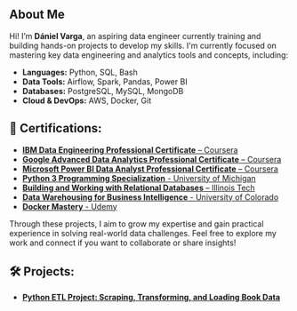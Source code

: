 ## About Me

Hi! I’m **Dániel Varga**, an aspiring data engineer currently training and building hands-on projects to develop my skills.
I'm currently focused on mastering key data engineering and analytics tools and concepts, including:

- **Languages:** Python, SQL, Bash  
- **Data Tools:** Airflow, Spark, Pandas, Power BI  
- **Databases:** PostgreSQL, MySQL, MongoDB
- **Cloud & DevOps:** AWS, Docker, Git  

  
## 📜 Certifications:
- [**IBM Data Engineering Professional Certificate** – Coursera](https://www.coursera.org/account/accomplishments/specialization/58OLWZXYZO3U)
- [**Google Advanced Data Analytics Professional Certificate** – Coursera](https://www.coursera.org/account/accomplishments/specialization/UBPWPYFMME48)
- [**Microsoft Power BI Data Analyst Professional Certificate** – Coursera](https://www.coursera.org/account/accomplishments/specialization/8CD3MUYKQMMZ)
- [**Python 3 Programming Specialization** - University of Michigan](https://www.coursera.org/account/accomplishments/specialization/U2TEIKADWSVT)
- [**Building and Working with Relational Databases** – Illinois Tech](https://www.coursera.org/account/accomplishments/specialization/LN1W2USZO9TX)
- [**Data Warehousing for Business Intelligence** - University of Colorado](https://www.coursera.org/account/accomplishments/specialization/JTNNT0IG1ZHY)
- [**Docker Mastery** - Udemy](https://www.udemy.com/certificate/UC-92c573e7-1d01-4f4b-bc2e-98d197d10ed0/)

Through these projects, I aim to grow my expertise and gain practical experience in solving real-world data challenges.
Feel free to explore my work and connect if you want to collaborate or share insights!

## 🛠️ Projects:
- [**Python ETL Project: Scraping, Transforming, and Loading Book Data**](https://github.com/danielv089/bookstore-etl-pipeline-project)
